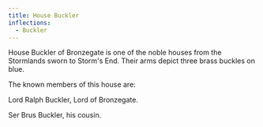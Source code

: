 ```yaml
---
title: House Buckler
inflections:
  - Buckler
---
```


 House Buckler of Bronzegate is one of the noble houses from the Stormlands sworn to Storm's End. Their arms depict three brass buckles on blue.

The known members of this house are:

Lord Ralph Buckler, Lord of Bronzegate.

Ser Brus Buckler, his cousin.


